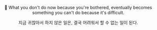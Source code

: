 <div align=center>
 
📌 What you don't do now because you're bothered, eventually becomes something you can't do because it's difficult. 
 
지금 귀찮아서 하지 않은 일은, 결국 어려워서 할 수 없는 일이 된다.
 
</div>

<!--
**bin-e/bin-e** is a ✨ _special_ ✨ repository because its `README.md` (this file) appears on your GitHub profile.

Here are some ideas to get you started:

- 🔭 I’m currently working on ...
- 🌱 I’m currently learning ...
- 👯 I’m looking to collaborate on ...
- 🤔 I’m looking for help with ...
- 💬 Ask me about ...
- 📫 How to reach me: ...
- 😄 Pronouns: ...
- ⚡ Fun fact: ...
-->
